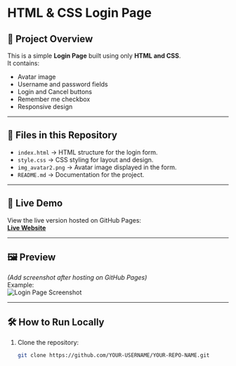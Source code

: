 # HTML & CSS Login Page

## 📌 Project Overview
This is a simple **Login Page** built using only **HTML and CSS**.  
It contains:
- Avatar image
- Username and password fields
- Login and Cancel buttons
- Remember me checkbox
- Responsive design

---

## 📂 Files in this Repository
- `index.html` → HTML structure for the login form.
- `style.css` → CSS styling for layout and design.
- `img_avatar2.png` → Avatar image displayed in the form.
- `README.md` → Documentation for the project.

---

## 🚀 Live Demo
View the live version hosted on GitHub Pages:  
[**Live Website**](https://YOUR-USERNAME.github.io/YOUR-REPO-NAME)

---

## 🖼 Preview
*(Add screenshot after hosting on GitHub Pages)*  
Example:  
![Login Page Screenshot](screenshot.png)

---

## 🛠 How to Run Locally
1. Clone the repository:
   ```bash
   git clone https://github.com/YOUR-USERNAME/YOUR-REPO-NAME.git
